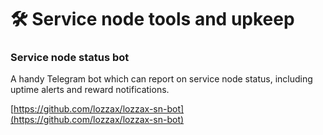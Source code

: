 # 🛠 Service node tools and upkeep


### Service node status bot

A handy Telegram bot which can report on service node status, including uptime alerts and reward notifications.

[https://github.com/lozzax/lozzax-sn-bot](https://github.com/lozzax/lozzax-sn-bot)

